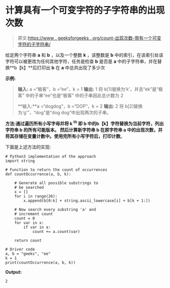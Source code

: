 # 计算具有一个可变字符的子字符串的出现次数

> 原文:[https://www . geeksforgeeks . org/count-出现次数-带有一个可变字符的子字符串/](https://www.geeksforgeeks.org/count-occurrences-of-a-sub-string-with-one-variable-character/)

给定两个字符串 **a** 和 **b** ，以及一个整数 **k** ，该整数是 **b** 中的索引，在该索引处该字符可以被更改为任何其他字符，任务是检查 **b** 是否是 **a** 中的子字符串，并在替换**b【k】**后打印出 **b** 在 **a** 中总共出现了多少次

**示例:**

> **输入:** a =“极客”，b =“ee”，k = 1
> **输出:** 1
> 将 b[1]替换为‘k’，并且“ek”是“极客”
> 中的子串“ee”也是“极客”
> 中的子串因此总计数为 2
> 
> **输入:**a =“dogdog”，b =“DOP”，k = 2
> **输出:** 2
> 将 b[2]替换为‘g’”，“dog”是“dog dog”中出现两次的子串。

**方法:**通过遍历所有小写字母并将 **k <sup>th</sup>** 即 **b** 中的**b【k】**字符替换为当前字符，列出字符串 **b** 的所有可能版本。
然后计算新字符串 **b** 在原字符串 **a** 中的出现次数，并将其存储在变量计数中。使用完所有小写字符后，打印**计数**。

下面是上述方法的实现:

```
# Python3 implementation of the approach
import string

# Function to return the count of occurrences
def countOccurrence(a, b, k):    

    # Generate all possible substrings to
    # be searched 
    x = []
    for i in range(26):
        x.append(b[0:k] + string.ascii_lowercase[i] + b[k + 1:])

    # Now search every substring 'a' and
    # increment count   
    count = 0
    for var in x:
        if var in a:
            count += a.count(var)

    return count

# Driver code
a, b = "geeks", "ee"
k = 1
print(countOccurrence(a, b, k))
```

**Output:**

```
2

```